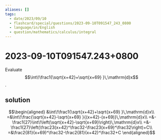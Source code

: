 ```yaml
---
aliases: []
tags:
  - date/2023/09/10
  - flashcard/special/questions/2023-09-10T091547_243_0800
  - language/in/English
  - question/mathematics/calculus/integral
---
```


# 2023-09-10T091547.243+0800

Evaluate $$\int\!\frac1{\sqrt{x+42}+\sqrt{x+69} }\,\mathrm{d}x$$.

## solution

$$\begin{aligned}
&\int\!\frac1{\sqrt{x+42}+\sqrt{x+69} }\,\mathrm{d}x\\
=&\int\!\frac{\sqrt{x+42}-\sqrt{x+69} }{(x+42)-(x+69)}\,\mathrm{d}x\\
=&-\frac1{27}\int\!\left(\sqrt{x+42}-\sqrt{x+69}\right)\,\mathrm{d}x\\
=&-\frac1{27}\left(\frac23(x+42)^\frac32-\frac23(x+69)^\frac32\right)+C\\
=&\frac2{81}(x+69)^\frac32-\frac2{81}(x+42)^\frac32+C
\end{aligned}$$
